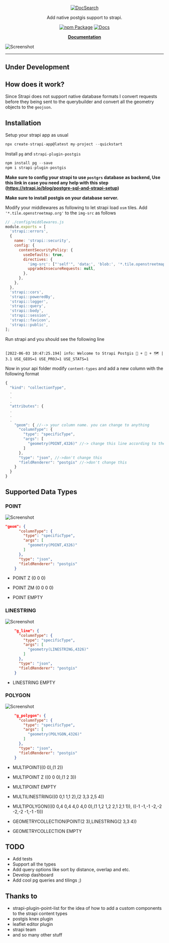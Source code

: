 
<div align="center">

[![DocSearch](https://github.com/am2222/strapi-plugin-postgis/raw/main/images/github-logo.png?raw=true)](https://am2222.github.io/strapi-plugin-postgis/)

Add native postgis support to strapi.
  
  [![npm Package](https://github.com/am2222/strapi-plugin-postgis/actions/workflows/npm-publish.yml/badge.svg)](https://github.com/am2222/strapi-plugin-postgis/actions/workflows/npm-publish.yml) [![Docs](https://github.com/am2222/strapi-plugin-postgis/actions/workflows/docs-publish-github.yml/badge.svg)](https://github.com/am2222/strapi-plugin-postgis/actions/workflows/docs-publish-github.yml)

<p align="center">
  <strong>
  <a href="https://am2222.github.io/strapi-plugin-postgis/">Documentation</a>
  </strong>
</p>

</div>

![Screenshot](https://github.com/am2222/strapi-plugin-postgis/raw/main/images/screenshot.png?raw=true)

---



## Under Development 

## How does it work?
Since Strapi does not support native database formats I convert requests before they being sent to the querybuilder and convert all the geometry objects to the `geojson`. 

## Installation

Setup your strapi app as usual

```javascript
npx create-strapi-app@latest my-project --quickstart
```

Install `pg` and `strapi-plugin-postgis` 

```javascript
npm install pg --save
npm i strapi-plugin-postgis

```

**Make sure to config your strapi to use `postgrs` database as backend, Use this link in case you need any help with this step (https://strapi.io/blog/postgre-sql-and-strapi-setup)**

**Make sure to install postgis on your database server.** 

Modify your middlewares as following to let strapi load `osm` tiles. Add `'*.tile.openstreetmap.org'` to the `img-src` as follows


```javascript
// ./config/middlewares.js
module.exports = [
  'strapi::errors',
  {
    name: 'strapi::security',
    config: {
      contentSecurityPolicy: {
        useDefaults: true,
        directives: {
          'img-src': ["'self'", 'data:', 'blob:', '*.tile.openstreetmap.org'],
          upgradeInsecureRequests: null,
        },
      },
    },
  },
  'strapi::cors',
  'strapi::poweredBy',
  'strapi::logger',
  'strapi::query',
  'strapi::body',
  'strapi::session',
  'strapi::favicon',
  'strapi::public',
];


```

Run strapi and you should see the following line

```

[2022-06-03 10:47:25.194] info: Welcome to Strapi Postgis 🚀 + 🐘 + 🗺️ | 3.1 USE_GEOS=1 USE_PROJ=1 USE_STATS=1
```




Now in your api folder modify `content-types` and add a new column with the following format

```javascript
{
  "kind": "collectionType",
  .
  .
  .
  "attributes": {
  .
  .
  .
    "geom": { //--> your column name. you can change to anything
      "columnType": {
        "type": "specificType",
        "args": [
          "geometry(POINT,4326)" //-> change this line according to the Supported Data Types section
        ]
      },
      "type": "json", //->don't change this
      "fieldRenderer": "postgis" //->don't change this
    }
  }
}

```




## Supported Data Types

### POINT

![Screenshot](https://github.com/am2222/strapi-plugin-postgis/raw/main/images/points.png?raw=true)
```json
"geom": {
      "columnType": {
        "type": "specificType",
        "args": [
          "geometry(POINT,4326)"
        ]
      },
      "type": "json",
      "fieldRenderer": "postgis"
    }

```
* POINT Z (0 0 0)

* POINT ZM (0 0 0 0)

* POINT EMPTY

### LINESTRING
![Screenshot](https://github.com/am2222/strapi-plugin-postgis/raw/main/images/linestring.png?raw=true)

```json
    "g_line": {
      "columnType": {
        "type": "specificType",
        "args": [
          "geometry(LINESTRING,4326)"
        ]
      },
      "type": "json",
      "fieldRenderer": "postgis"
    }


```

* LINESTRING EMPTY

### POLYGON

![Screenshot](https://github.com/am2222/strapi-plugin-postgis/raw/main/images/polygon.png?raw=true)

```json
    "g_polygon": {
      "columnType": {
        "type": "specificType",
        "args": [
          "geometry(POLYGON,4326)"
        ]
      },
      "type": "json",
      "fieldRenderer": "postgis"
    }

```

* MULTIPOINT((0 0),(1 2))

* MULTIPOINT Z ((0 0 0),(1 2 3))

* MULTIPOINT EMPTY

* MULTILINESTRING((0 0,1 1,1 2),(2 3,3 2,5 4))

* MULTIPOLYGON(((0 0,4 0,4 4,0 4,0 0),(1 1,2 1,2 2,1 2,1 1)), ((-1 -1,-1 -2,-2 -2,-2 -1,-1 -1)))

* GEOMETRYCOLLECTION(POINT(2 3),LINESTRING(2 3,3 4))

* GEOMETRYCOLLECTION EMPTY


## TODO
- Add tests
- Support all the types
- Add query options like sort by distance, overlap and etc.
- Develop dashboard
- Add cool pg queries and tilings ;)


## Thanks to
* strapi-plugin-point-list for the idea of how to add a custom components to the strapi content types
* postgis knex plugin
* leaflet editor plugin
* strapi team
* and so many other stuff 
